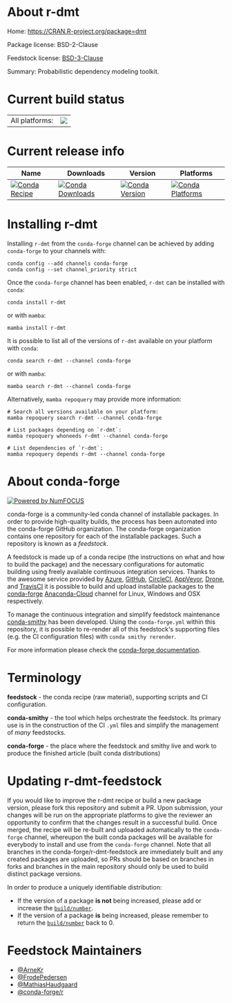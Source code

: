 About r-dmt
===========

Home: https://CRAN.R-project.org/package=dmt

Package license: BSD-2-Clause

Feedstock license: [BSD-3-Clause](https://github.com/conda-forge/r-dmt-feedstock/blob/main/LICENSE.txt)

Summary: Probabilistic dependency modeling toolkit.

Current build status
====================


<table><tr><td>All platforms:</td>
    <td>
      <a href="https://dev.azure.com/conda-forge/feedstock-builds/_build/latest?definitionId=4709&branchName=main">
        <img src="https://dev.azure.com/conda-forge/feedstock-builds/_apis/build/status/r-dmt-feedstock?branchName=main">
      </a>
    </td>
  </tr>
</table>

Current release info
====================

| Name | Downloads | Version | Platforms |
| --- | --- | --- | --- |
| [![Conda Recipe](https://img.shields.io/badge/recipe-r--dmt-green.svg)](https://anaconda.org/conda-forge/r-dmt) | [![Conda Downloads](https://img.shields.io/conda/dn/conda-forge/r-dmt.svg)](https://anaconda.org/conda-forge/r-dmt) | [![Conda Version](https://img.shields.io/conda/vn/conda-forge/r-dmt.svg)](https://anaconda.org/conda-forge/r-dmt) | [![Conda Platforms](https://img.shields.io/conda/pn/conda-forge/r-dmt.svg)](https://anaconda.org/conda-forge/r-dmt) |

Installing r-dmt
================

Installing `r-dmt` from the `conda-forge` channel can be achieved by adding `conda-forge` to your channels with:

```
conda config --add channels conda-forge
conda config --set channel_priority strict
```

Once the `conda-forge` channel has been enabled, `r-dmt` can be installed with `conda`:

```
conda install r-dmt
```

or with `mamba`:

```
mamba install r-dmt
```

It is possible to list all of the versions of `r-dmt` available on your platform with `conda`:

```
conda search r-dmt --channel conda-forge
```

or with `mamba`:

```
mamba search r-dmt --channel conda-forge
```

Alternatively, `mamba repoquery` may provide more information:

```
# Search all versions available on your platform:
mamba repoquery search r-dmt --channel conda-forge

# List packages depending on `r-dmt`:
mamba repoquery whoneeds r-dmt --channel conda-forge

# List dependencies of `r-dmt`:
mamba repoquery depends r-dmt --channel conda-forge
```


About conda-forge
=================

[![Powered by
NumFOCUS](https://img.shields.io/badge/powered%20by-NumFOCUS-orange.svg?style=flat&colorA=E1523D&colorB=007D8A)](https://numfocus.org)

conda-forge is a community-led conda channel of installable packages.
In order to provide high-quality builds, the process has been automated into the
conda-forge GitHub organization. The conda-forge organization contains one repository
for each of the installable packages. Such a repository is known as a *feedstock*.

A feedstock is made up of a conda recipe (the instructions on what and how to build
the package) and the necessary configurations for automatic building using freely
available continuous integration services. Thanks to the awesome service provided by
[Azure](https://azure.microsoft.com/en-us/services/devops/), [GitHub](https://github.com/),
[CircleCI](https://circleci.com/), [AppVeyor](https://www.appveyor.com/),
[Drone](https://cloud.drone.io/welcome), and [TravisCI](https://travis-ci.com/)
it is possible to build and upload installable packages to the
[conda-forge](https://anaconda.org/conda-forge) [Anaconda-Cloud](https://anaconda.org/)
channel for Linux, Windows and OSX respectively.

To manage the continuous integration and simplify feedstock maintenance
[conda-smithy](https://github.com/conda-forge/conda-smithy) has been developed.
Using the ``conda-forge.yml`` within this repository, it is possible to re-render all of
this feedstock's supporting files (e.g. the CI configuration files) with ``conda smithy rerender``.

For more information please check the [conda-forge documentation](https://conda-forge.org/docs/).

Terminology
===========

**feedstock** - the conda recipe (raw material), supporting scripts and CI configuration.

**conda-smithy** - the tool which helps orchestrate the feedstock.
                   Its primary use is in the construction of the CI ``.yml`` files
                   and simplify the management of *many* feedstocks.

**conda-forge** - the place where the feedstock and smithy live and work to
                  produce the finished article (built conda distributions)


Updating r-dmt-feedstock
========================

If you would like to improve the r-dmt recipe or build a new
package version, please fork this repository and submit a PR. Upon submission,
your changes will be run on the appropriate platforms to give the reviewer an
opportunity to confirm that the changes result in a successful build. Once
merged, the recipe will be re-built and uploaded automatically to the
`conda-forge` channel, whereupon the built conda packages will be available for
everybody to install and use from the `conda-forge` channel.
Note that all branches in the conda-forge/r-dmt-feedstock are
immediately built and any created packages are uploaded, so PRs should be based
on branches in forks and branches in the main repository should only be used to
build distinct package versions.

In order to produce a uniquely identifiable distribution:
 * If the version of a package **is not** being increased, please add or increase
   the [``build/number``](https://docs.conda.io/projects/conda-build/en/latest/resources/define-metadata.html#build-number-and-string).
 * If the version of a package **is** being increased, please remember to return
   the [``build/number``](https://docs.conda.io/projects/conda-build/en/latest/resources/define-metadata.html#build-number-and-string)
   back to 0.

Feedstock Maintainers
=====================

* [@ArneKr](https://github.com/ArneKr/)
* [@FrodePedersen](https://github.com/FrodePedersen/)
* [@MathiasHaudgaard](https://github.com/MathiasHaudgaard/)
* [@conda-forge/r](https://github.com/conda-forge/r/)

